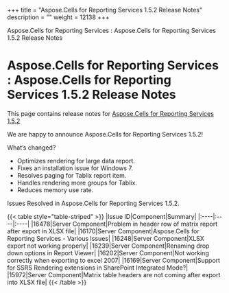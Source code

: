 +++
title = "Aspose.Cells for Reporting Services 1.5.2 Release Notes" 
description = "" 
weight = 12138 
+++

Aspose.Cells for Reporting Services : Aspose.Cells for Reporting Services 1.5.2 Release Notes  

# Aspose.Cells for Reporting Services : Aspose.Cells for Reporting Services 1.5.2 Release Notes


This page contains release notes for [Aspose.Cells for Reporting Services 1.5.2](http://www.aspose.com/downloads/cells/reportingservices/new-releases/aspose.cells-for-reporting-services-1.5.2/)

We are happy to announce Aspose.Cells for Reporting Services 1.5.2!

What’s changed?

*   Optimizes rendering for large data report.
*   Fixes an installation issue for Windows 7.
*   Resolves paging for Tablix report item.
*   Handles rendering more groups for Tablix.
*   Reduces memory use rate.

Issues Resolved in Aspose.Cells for Reporting Services 1.5.2.

{{< table style="table-striped" >}}
|Issue ID|Component|Summary|
|:----|:----|:----|
|16478|Server Component|Problem in header row of matrix report after export in XLSX file|
|16170|Server Component|Aspose.Cells for Reporting Services - Various Issues|
|16248|Server Component|XLSX export not working properly|
|16239|Server Component|Renaming drop down options in Report Viewer|
|16202|Server Component|Not working correctly when exporting to excel 2007|
|16169|Server Component|Support for SSRS Rendering extensions in SharePoint Integrated Mode?|
|15972|Server Component|Matrix table headers are not coming after export into XLSX file|
{{< /table >}}

